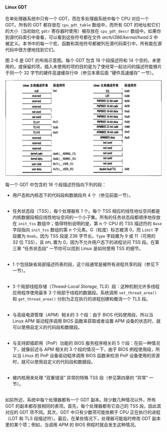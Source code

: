 #### Linux GDT

在单处理器系统中只有一个 GDT，而在多处理器系统中每个 CPU 对应一个 GDT。所有的 GDT 都存放在 `cpu_gdt_table` 数组中，而所有 GDT 的地址和它们的大小（当初始化 `gdtr` 寄存器时使用）被存放在 `cpu_gdt_descr` 数组中。如果你到源代码索引中查看，可以看到这些符号都在文件 *arch/i386/kernel/head.S* 中被定义。本书中的每一个宏、函数和其他符号都被列在源代码索引中，所有能在源代码中很方便地找到它们。

图 2-6 是 GDT 的布局示意图。每个 GDT 包含 18 个段描述符和 14 个空的，未使用的，或保留的项。插入未使用的项的目的是为了使经常一起访问的描述符能够片于同一个 32 字节的硬件高速缓存行中（参见本章后面 “硬件高速缓存” 一节）。

![图 2-6：全局描述符表](../static/2_6.jpg)

每一个 GDT 中包含的 18 个段描述符指向下列的段：
- 用户态和内核态下的代码段和数据段共 4 个（参见前面一节）。  
&emsp;

- 任务状态段（TSS），每个处理器有 1 个。每个 TSS 相应的线性地址空间都是内核数据段相应线性地址空间的一个小子集。所有的任务状态段都顺序地存放在 `init_tss` 数组中；值得特别说明的是，第 n 个 CPU 的 TSS 描述符的 `Base` 字段指向 `init_tss` 数组的第 n 个元素。G（粒度）标志被清 0，而 `Limit` 字段置为 `0xeb`，因为 TSS 段是 236 字节长。`Type` 字段置为 9 或 11（可用的 32 位 TSS），且 `DPL` 置为 0，因为不允许用户态下的进程访问 TSS 段。在第三章 “任务状态段” 一节你可以找到 Linux 是如何使用 TSS 的细节。  
&emsp;

- 1 个包括缺省局部描述符表的段，这个段通常是被所有进程共享的段（参见下一节）。  
&emsp;

- 3 个局部线程存储（*Thread-Local Storage, TLS*）段：这种机制允许多线程应用程序使用最多 3 个局部于线程的数据段。系统调用 `set_thread_area()` 和 `get_thread_area()` 分别为正在执行的进程创建和撤消一个 TLS 段。  
&emsp;

- 与高级电源管理（APM）相关的 3 个段：由于 BIOS 代码使用段，所以当 Linux APM 驱动程序调用 BIOS 函数来获取或者设置 APM 设备的状态时，就可以使用自定义的代码段和数据段。  
&emsp;

- 与支持即插即用（PnP）功能的 BIOS 服务程序相关的 5 个段：在前一种情况下，就像前述与 APM 相关的 3 个段的情况一下，由于 BIOS 例程使用段，所以当 Linux 的 PnP 设备驱动程序调用 BIOS 函数来检测 PnP 设备使用的资源时，就可以使用自定义的代码段和数据段。  
&emsp;

- 被内核用来处理 “双重错误” 异常的特殊 TSS 段（参见第四章的 “异常” 一节）。  
&emsp;

如前所述，系统中每个处理器都有一个 GDT 副本。除少数几种情况以外，所有 GDT 的副本都存放相同的表项。首先，每个处理器都有它自己的 TSS 段，因此其对应的 GDT 项不同。其次，GDT 中只有少数项可能依赖于 CPU 正在执行的进程（LDT 和 TLS 段描述符）。最后，在某些情况下，处理器可能临时修改 GDT 副本里的某个项；例如，当调用 APM 的 BIOS 例程时就会发生这种情况。
